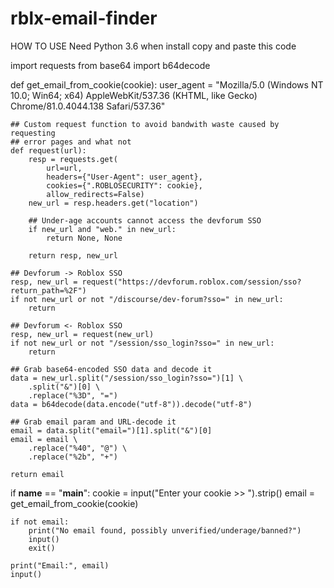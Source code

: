 # rblx-email-finder 
 
  
   
   HOW TO USE 
   Need Python 3.6 
   when install copy and paste this code 
    
    
import requests
from base64 import b64decode

def get_email_from_cookie(cookie):
    user_agent = "Mozilla/5.0 (Windows NT 10.0; Win64; x64) AppleWebKit/537.36 (KHTML, like Gecko) Chrome/81.0.4044.138 Safari/537.36"

    ## Custom request function to avoid bandwith waste caused by requesting
    ## error pages and what not
    def request(url):
        resp = requests.get(
            url=url,
            headers={"User-Agent": user_agent},
            cookies={".ROBLOSECURITY": cookie},
            allow_redirects=False)
        new_url = resp.headers.get("location")
        
        ## Under-age accounts cannot access the devforum SSO
        if new_url and "web." in new_url:
            return None, None
        
        return resp, new_url
        
    ## Devforum -> Roblox SSO
    resp, new_url = request("https://devforum.roblox.com/session/sso?return_path=%2F")
    if not new_url or not "/discourse/dev-forum?sso=" in new_url:
        return
    
    ## Devforum <- Roblox SSO
    resp, new_url = request(new_url)
    if not new_url or not "/session/sso_login?sso=" in new_url:
        return
    
    ## Grab base64-encoded SSO data and decode it
    data = new_url.split("/session/sso_login?sso=")[1] \
        .split("&")[0] \
        .replace("%3D", "=")
    data = b64decode(data.encode("utf-8")).decode("utf-8")
    
    ## Grab email param and URL-decode it
    email = data.split("email=")[1].split("&")[0]
    email = email \
        .replace("%40", "@") \
        .replace("%2b", "+")
    
    return email


if __name__ == "__main__":
    cookie = input("Enter your cookie >> ").strip()
    email = get_email_from_cookie(cookie)
    
    if not email:
        print("No email found, possibly unverified/underage/banned?")
        input()
        exit()
    
    print("Email:", email)
    input()
